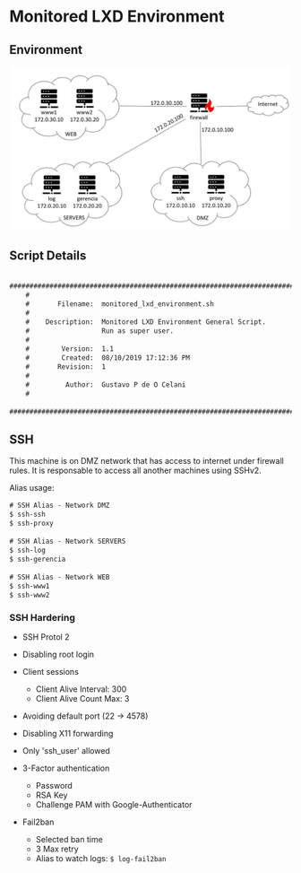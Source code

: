 # Monitored LXD Environment

## Environment


![Alt text](topology_1.jpg?raw=true "Topology 1")


## Script Details

```
	########################################################################
	#
	#       Filename:  monitored_lxd_environment.sh
	#
	#    Description:  Monitored LXD Environment General Script.
	#                  Run as super user.
	#
	#        Version:  1.1
	#        Created:  08/10/2019 17:12:36 PM
	#       Revision:  1
	#
	#         Author:  Gustavo P de O Celani
	#
	########################################################################
```


## SSH

This machine is on DMZ network that has access to internet under firewall rules. It is responsable to access all another machines using SSHv2.


Alias usage:
```
# SSH Alias - Network DMZ
$ ssh-ssh
$ ssh-proxy

# SSH Alias - Network SERVERS
$ ssh-log
$ ssh-gerencia

# SSH Alias - Network WEB
$ ssh-www1
$ ssh-www2
```

### SSH Hardering

* SSH Protol 2

* Disabling root login

* Client sessions
	- Client Alive Interval: 300
	- Client Alive Count Max: 3

* Avoiding default port (22 -> 4578)

* Disabling X11 forwarding

* Only 'ssh_user' allowed

* 3-Factor authentication
	- Password
	- RSA Key
	- Challenge PAM with Google-Authenticator

* Fail2ban
	- Selected ban time
	- 3 Max retry
	- Alias to watch logs: `$ log-fail2ban`

